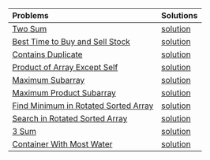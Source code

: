 | Problems      | Solutions    |
| :---        |  :--- |
|[Two Sum]()|[solution]()|
|[Best Time to Buy and Sell Stock]()|[solution]()|
|[Contains Duplicate]()|[solution]()|
|[Product of Array Except Self]()|[solution]()|
|[Maximum Subarray]()|[solution]()|
|[Maximum Product Subarray]()|[solution]()|
|[Find Minimum in Rotated Sorted Array]()|[solution]()|
|[Search in Rotated Sorted Array]()|[solution]()|
|[3 Sum]()|[solution]()|
|[Container With Most Water]()|[solution]()|